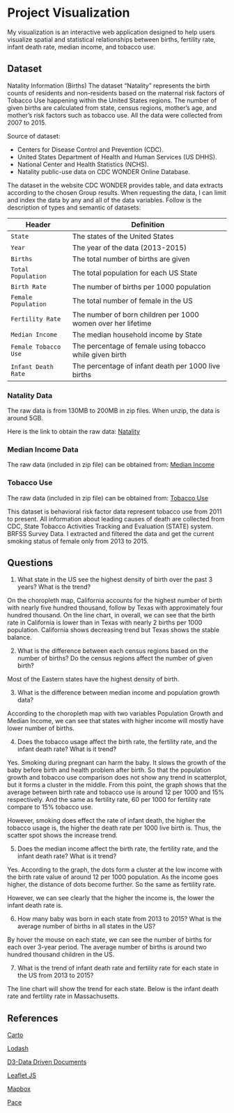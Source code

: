 # Project Visualization

My visualization is an interactive web application designed to help users visualize spatial and statistical relationships between births, fertility rate, infant death rate, median income, and tobacco use.

## Dataset

Natality Information (Births)
The dataset “Natality” represents the birth counts of residents and non-residents based on the maternal risk factors of Tobacco Use happening within the United States regions. The number of given births are calculated from state, census regions, mother’s age, and mother’s risk factors such as tobacco use. All the data were collected from 2007 to 2015.

Source of dataset:
- Centers for Disease Control and Prevention (CDC).
- United States Department of Health and Human Services (US DHHS).
- National Center and Health Statistics (NCHS).
- Natality public-use data on CDC WONDER Online Database.

The dataset in the website CDC WONDER provides table, and data extracts according to the chosen Group results. When requesting the data, I can limit and index the data by any and all of the data variables. Follow is the description of types and semantic of datasets:

Header | Definition
---|---------
`State` | The states of the United States
`Year` | The year of the data (2013-2015)
`Births` | The total number of births are given
`Total Population` | The total population for each US State
`Birth Rate` | The number of births per 1000 population
`Female Population` | The total number of female in the US
`Fertility Rate` | The number of born children per 1000 women over her lifetime
`Median Income` | The median household income by State
`Female Tobacco Use` | The percentage of female using tobacco while given birth
`Infant Death Rate` | The percentage of infant death per 1000 live births

### Natality Data
The raw data is from 130MB to 200MB in zip files. When unzip, the data is around 5GB.

Here is the link to obtain the raw data:
[Natality](https://www.cdc.gov/nchs/data_access/VitalStatsOnline.htm#Births%EF%BB%BF%EF%BB%BF%EF%BB%BF%EF%BB%BF%EF%BB%BF%EF%BB%BF%EF%BB%BF)

### Median Income Data
The raw data (included in zip file) can be obtained from:
[Median Income](https://www.census.gov/data/tables/time-series/demo/income-poverty/historical-income-households.html)

### Tobacco Use
The raw data (included in zip file) can be obtained from:
[Tobacco Use](https://www.healthdata.gov/dataset/behavioral-risk-factor-data-tobacco-use-2011-present)

This dataset is behavioral risk factor data represent tobacco use from 2011 to present. All information about leading causes of death are collected from CDC, State Tobacco Activities Tracking and Evaluation (STATE) system. BRFSS Survey Data. I extracted and filtered the data and get the current smoking status of female only from 2013 to 2015.

## Questions

1. What state in the US see the highest density of birth over the past 3 years? What is the trend?

On the choropleth map, California accounts for the highest number of birth with nearly five hundred thousand, follow by Texas with approximately four hundred thousand. On the line chart, in overall, we can see that the birth rate in California is lower than in Texas with nearly 2 births per 1000 population. California shows decreasing trend but Texas shows the stable balance.

2. What is the difference between each census regions based on the number of births? Do the census regions affect the number of given birth?

Most of the Eastern states have the highest density of birth.

3. What is the difference between median income and population growth data?

According to the choropleth map with two variables Population Growth and Median Income, we can see that states with higher income will mostly have lower number of births.

4. Does the tobacco usage affect the birth rate, the fertility rate, and the infant death rate? What is it trend?

Yes. Smoking during pregnant can harm the baby. It slows the growth of the baby before birth and health problem after birth. So that the population growth and tobacco use comparison does not show any trend in scatterplot, but it forms a cluster in the middle. From this point, the graph shows that the average between birth rate and tobacco use is around 12 per 1000 and 15% respectively. And the same as fertility rate, 60 per 1000 for fertility rate compare to 15% tobacco use.

However, smoking does effect the rate of infant death, the higher the tobacco usage is, the higher the death rate per 1000 live birth is. Thus, the scatter spot shows the increase trend.

5. Does the median income affect the birth rate, the fertility rate, and the infant death rate? What is it trend?

Yes. According to the graph, the dots form a cluster at the low income with the birth rate value of around 12 per 1000 population. As the income goes higher, the distance of dots become further. So the same as fertility rate.

However, we can see clearly that the higher the income is, the lower the infant death rate is.

6. How many baby was born in each state from 2013 to 2015? What is the average number of births in all states in the US?

By hover the mouse on each state, we can see the number of births for each over 3-year period. The average number of births is around two hundred thousand children in the US.

7. What is the trend of infant death rate and fertility rate for each state in the US from 2013 to 2015?

The line chart will show the trend for each state. Below is the infant death rate and fertility rate in Massachusetts.

## References

[Carto](https://carto.com)

[Lodash](https://lodash.com)

[D3-Data Driven Documents](https://d3js.org)

[Leaflet JS](http://leafletjs.com)

[Mapbox](https://www.mapbox.com)

[Pace](http://github.hubspot.com/pace/docs/welcome/)
